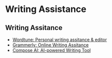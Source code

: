 # Writing Assistance

## Writing Assitance
* [Wordtune: Personal writing assitance & editor](https://www.wordtune.com/)
* [Grammerly: Online Writing Assitance](https://www.grammarly.com/)
* [Compose AI: AI-powered Writing Tool](https://www.compose.ai/)
